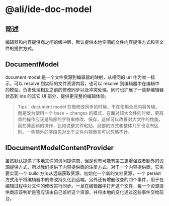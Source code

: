 # @ali/ide-doc-model
## 简述
编辑器和内容提供商之间的缓冲层，默认提供本地空间的文件内容提供方式和空文件的提供方式。

## DocumentModel
document model 是一个文件资源到编辑器的映射，从相同的 uri 作为唯一标示，可以 resolve 到实际的文件资源内容，也可以 resolve 到编辑器中在编辑中的模型，负责处理相互之前的修改同步以及冲突处理。同时也扩展了一些非编辑器状态到 ide 的其它 UI 部分，提供更完整的编辑体验。

> Tips：document model 在做修改同步的时候，不在使用全局内容传输，而是改为使用一个 base + changes 的模式，在面对超大文件的时候，更高频的操作应该是局部的字符串修改、保存，这样可以改善对大文件的性能，而在非高频的操作，比如说整文件粘贴，局部的方式和整体几乎也没有区别，一些额外的字段先对比于文件内容而言可以忽略不计。

## IDocumentModelContentProvider
虽然默认提供了本地文件的访问提供商，但是也有可能有第三更增强或者额外的资源提供方式，所以我们提供了内容提供商的注册方式。对于一个内容提供商，它需要实现一个 build 方法从远端获取资源、初始化一个新的文档资源，一个 persist 方式用于将编辑器中的修改持久化到远端，另外还有增删改查的四个事件，用于在编辑过程中对文件的修改实行同步。一旦在编辑器中打开这个文件，每一个资源提供商应该判断是否应该由自己监听这个资源，并将本地的变化通过这些事件交给前台。

